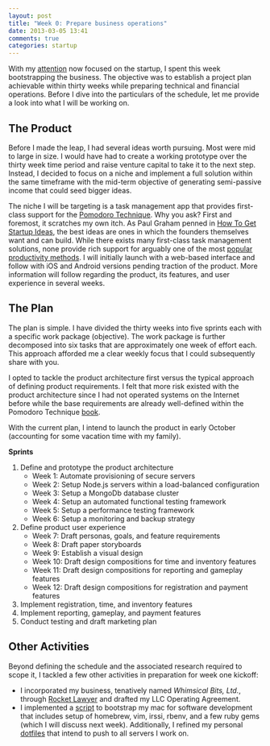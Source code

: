 ```yaml
---
layout: post
title: "Week 0: Prepare business operations"
date: 2013-03-05 13:41
comments: true
categories: startup
---
```


With my [attention](http://shawn.dahlen.me/blog/2013/02/25/shifting-my-attention/)
now focused on the startup, I spent this week bootstrapping the business. The
objective was to establish a project plan achievable within thirty weeks while
preparing technical and financial operations. Before I dive into the
particulars of the schedule, let me provide a look into what I will be working on.

<!-- more -->


The Product
-----------

Before I made the leap, I had several ideas worth pursuing. Most were mid to large
in size. I would have had to create a working prototype over the thirty week
time period and raise venture capital to take it to the next step. Instead, I
decided to focus on a niche and implement a full solution within the same timeframe
with the mid-term objective of generating semi-passive income that could seed
bigger ideas.

The niche I will be targeting is a task management app that provides first-class
support for the [Pomodoro Technique](http://www.pomodorotechnique.com/). Why you ask? First and foremost, it scratches my own itch. As Paul Graham penned in
[How To Get Startup Ideas](http://www.paulgraham.com/startupideas.html), the best
ideas are ones in which the founders themselves want and can build. While
there exists many first-class task management solutions, none provide rich support
for arguably one of the most [popular productivity methods](http://lifehacker.com/5890129/five-best-productivity-methods). I will initially launch with a web-based
interface and follow with iOS and Android versions pending traction of the
product. More information will follow regarding the product, its features, and
user experience in several weeks.

The Plan
--------

The plan is simple. I have divided the thirty weeks into five sprints each
with a specific work package (objective). The work package is further decomposed
into six tasks that are approximately one week of effort each. This approach
afforded me a clear weekly focus that I could subsequently share with you.

I opted to tackle the product architecture first versus the typical approach of
defining product requirements. I felt that more risk existed with the product
architecture since I had not operated systems on the Internet before while the
base requirements are already well-defined within the Pomodoro Technique
[book](http://www.pomodorotechnique.com/download/pdf/ThePomodoroTechnique_v1-3.pdf).

With the current plan, I intend to launch the product in early October (accounting
for some vacation time with my family).

**Sprints**

1. Define and prototype the product architecture
    - Week 1: Automate provisioning of secure servers
    - Week 2: Setup Node.js servers within a load-balanced configuration
    - Week 3: Setup a MongoDb database cluster
    - Week 4: Setup an automated functional testing framework
    - Week 5: Setup a performance testing framework
    - Week 6: Setup a monitoring and backup strategy
2. Define product user experience
    - Week 7: Draft personas, goals, and feature requirements
    - Week 8: Draft paper storyboards
    - Week 9: Establish a visual design
    - Week 10: Draft design compositions for time and inventory features
    - Week 11: Draft design compositions for reporting and gameplay features
    - Week 12: Draft design compositions for registration and payment features
3. Implement registration, time, and inventory features
4. Implement reporting, gameplay, and payment features
5. Conduct testing and draft marketing plan

Other Activities
----------------

Beyond defining the schedule and the associated research required to scope it, I
tackled a few other activities in preparation for week one kickoff:

- I incorporated my business, tenatively named *Whimsical Bits, Ltd.*, through
  [Rocket Lawyer](http://www.rocketlawyer.com/) and drafted my LLC Operating
  Agreement.
- I implemented a [script](https://github.com/smdahlen/mac-bootstrap) to bootstrap
  my mac for software development that includes setup of homebrew, vim, irssi,
  rbenv, and a few ruby gems (which I will discuss next week). Additionally, I
  refined my personal [dotfiles](https://github.com/smdahlen/dotfiles) that
  intend to push to all servers I work on.
